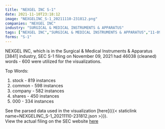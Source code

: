 ```yaml
---
title: "NEXGEL INC S-1"
date: 2021-11-10T23:18:12
image: "NEXGELINC_S-1_20211110-231812.png"
companies: "NEXGEL INC"
industry: "SURGICAL & MEDICAL INSTRUMENTS & APPARATUS"
tags: ["NEXGEL INC","SURGICAL & MEDICAL INSTRUMENTS & APPARATUS","11-09-2021","S-1"]
forms: "S-1"
---
```

NEXGEL INC, which is in the Surgical & Medical Instruments & Apparatus [3841] industry, SEC S-1 filing on November 09, 2021 had 46038 (cleaned) words - 600 were utilized for the visualizations.

Top Words:
1. stock - 819 instances
2. common - 598 instances
3. company - 582 instances
4. shares - 450 instances
5. 000 - 334 instances


See the parsed data used in the visualization [here]({{< staticlink name=NEXGELINC_S-1_20211110-231812.json >}}).  
View the actual filing on the SEC website [here](https://www.sec.gov/Archives/edgar/data/1468929/0001104659-21-136084.txt)